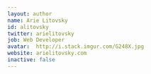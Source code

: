 ```yaml
---
layout: author
name: Arie Litovsky
id: alitovsky
twitter: arielitovsky
job: Web Developer
avatar:  http://i.stack.imgur.com/G248X.jpg
website: arielitovsky.com
inactive: false
---
```

